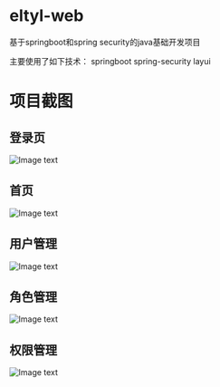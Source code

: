 # eltyl-web
基于springboot和spring security的java基础开发项目

主要使用了如下技术：
springboot
spring-security
layui
# 项目截图
## 登录页
![Image text](https://github.com/fanhenghui/eltyl_web/blob/master/doc/login.png)
## 首页
![Image text](https://github.com/fanhenghui/eltyl_web/blob/master/doc/home.png)
## 用户管理
![Image text](https://github.com/fanhenghui/eltyl_web/blob/master/doc/user.png)
## 角色管理
![Image text](https://github.com/fanhenghui/eltyl_web/blob/master/doc/role.png)
## 权限管理
![Image text](https://github.com/fanhenghui/eltyl_web/blob/master/doc/permission.png)
